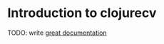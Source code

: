 # Introduction to clojurecv

TODO: write [great documentation](http://jacobian.org/writing/what-to-write/)
